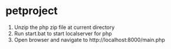 # petproject

1. Unzip the php zip file at current directory
2. Run start.bat to start localserver for php
3. Open browser and navigate to http://localhost:8000/main.php